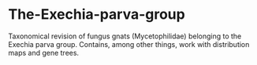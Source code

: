 # The-Exechia-parva-group
Taxonomical revision of fungus gnats (Mycetophilidae) belonging to the Exechia parva group. Contains, among other things, work with distribution maps and gene trees.
